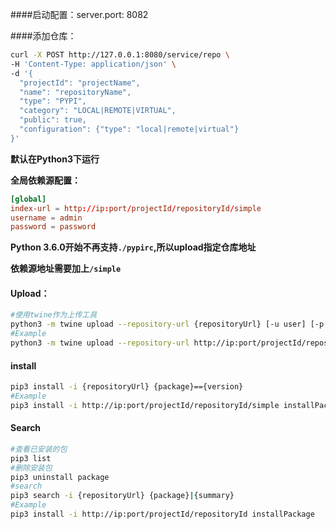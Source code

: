 ####启动配置：server.port: 8082

####添加仓库：
```bash
curl -X POST http://127.0.0.1:8080/service/repo \
-H 'Content-Type: application/json' \
-d '{
  "projectId": "projectName",
  "name": "repositoryName",
  "type": "PYPI",
  "category": "LOCAL|REMOTE|VIRTUAL",
  "public": true,
  "configuration": {"type": "local|remote|virtual"}
}'
```

<b>默认在Python3下运行  </b>

**全局依赖源配置：**

```conf
[global]
index-url = http://ip:port/projectId/repositoryId/simple
username = admin
password = password
```

**Python 3.6.0开始不再支持`./pypirc`,所以upload指定仓库地址**

**依赖源地址需要加上`/simple`**



#### Upload：

```bash
#使用twine作为上传工具
python3 -m twine upload --repository-url {repositoryUrl} [-u user] [-p password] dist/*
#Example
python3 -m twine upload --repository-url http://ip:port/projectId/repositoryId -u admin -p password dist/*
```



#### install

```bash
pip3 install -i {repositoryUrl} {package}=={version}
#Example
pip3 install -i http://ip:port/projectId/repositoryId/simple installPackage==0.0.1
```



#### Search

```bash
#查看已安装的包
pip3 list
#删除安装包
pip3 uninstall package
#search
pip3 search -i {repositoryUrl} {package}|{summary}
#Example
pip3 install -i http://ip:port/projectId/repositoryId installPackage
```



